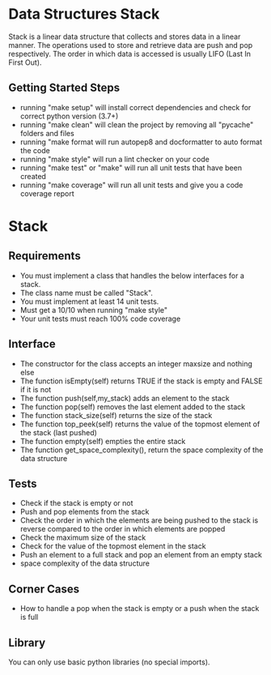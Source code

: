 # Data Structures Stack

Stack is a linear data structure that collects and stores data in a linear manner. The operations used to store and retrieve data are push and pop respectively. The order in which data is accessed is usually LIFO (Last In First Out).

## Getting Started Steps

- running "make setup" will install correct dependencies and check for correct python version (3.7+)
- running "make clean" will clean the project by removing all "pycache" folders and files
- running "make format will run autopep8 and docformatter to auto format the code
- running "make style" will run a lint checker on your code
- running "make test" or "make" will run all unit tests that have been created
- running "make coverage" will run all unit tests and give you a code coverage report

# Stack

## Requirements

- You must implement a class that handles the below interfaces for a stack.
- The class name must be called "Stack".
- You must implement at least 14 unit tests.
- Must get a 10/10 when running "make style"
- Your unit tests must reach 100% code coverage

## Interface

- The constructor for the class accepts an integer maxsize and nothing else
- The function isEmpty(self) returns TRUE if the stack is empty and FALSE if it is not
- The function push(self,my_stack) adds an element to the stack
- The function pop(self) removes the last element added to the stack
- The function stack_size(self) returns the size of the stack
- The function top_peek(self) returns the value of the topmost element of the stack (last pushed)
- The function empty(self) empties the entire stack
- The function get_space_complexity(), return the space complexity of the data structure

## Tests

- Check if the stack is empty or not
- Push and pop elements from the stack
- Check the order in which the elements are being pushed to the stack is reverse compared to the order in which elements are popped
- Check the maximum size of the stack
- Check for the value of the topmost element in the stack
- Push an element to a full stack and pop an element from an empty stack
- space complexity of the data structure

## Corner Cases

- How to handle a pop when the stack is empty or a push when the stack is full

## Library

You can only use basic python libraries (no special imports).
